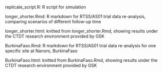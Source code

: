replicate_script.R: R script for simulation

longer_shorter.Rmd: R markdown for RTSS/AS01 trial data re-analysis, comparing scenarios of different follow-up time

longer_shorter.html: knitted from longer_shorter.Rmd, showing results under the CTDT research environment provided by GSK

BurkinaFaso.Rmd: R markdown for RTSS/AS01 trial data re-analysis for one specific site at Nanoro, BurkinaFaso

BurkinaFaso.html: knitted from BurkinaFaso.Rmd, showing results under the CTDT research environment provided by GSK
